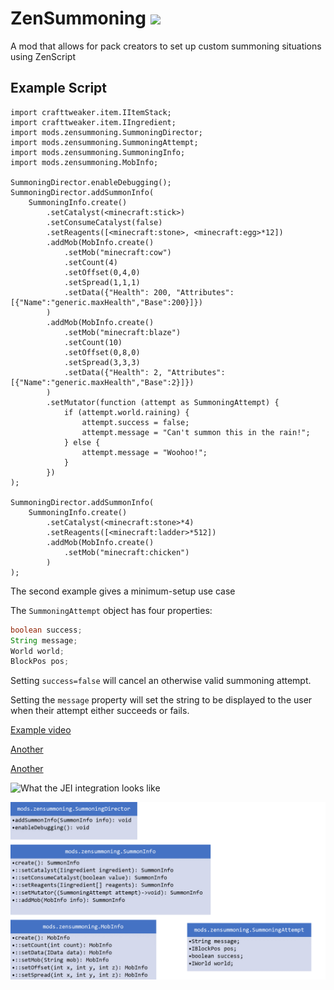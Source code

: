 # ZenSummoning [![](http://cf.way2muchnoise.eu/full_zen-summoning_downloads.svg)](https://minecraft.curseforge.com/projects/zen-summoning)
A mod that allows for pack creators to set up custom summoning situations using ZenScript

## Example Script
```ZenScript
import crafttweaker.item.IItemStack;
import crafttweaker.item.IIngredient;
import mods.zensummoning.SummoningDirector;
import mods.zensummoning.SummoningAttempt;
import mods.zensummoning.SummoningInfo;
import mods.zensummoning.MobInfo;

SummoningDirector.enableDebugging();
SummoningDirector.addSummonInfo(
    SummoningInfo.create()
        .setCatalyst(<minecraft:stick>)
        .setConsumeCatalyst(false)
        .setReagents([<minecraft:stone>, <minecraft:egg>*12])
        .addMob(MobInfo.create()
            .setMob("minecraft:cow")
            .setCount(4)
            .setOffset(0,4,0)
            .setSpread(1,1,1)
            .setData({"Health": 200, "Attributes":[{"Name":"generic.maxHealth","Base":200}]})
        )
        .addMob(MobInfo.create()
            .setMob("minecraft:blaze")
            .setCount(10)
            .setOffset(0,8,0)
            .setSpread(3,3,3)
            .setData({"Health": 2, "Attributes":[{"Name":"generic.maxHealth","Base":2}]})
        )
        .setMutator(function (attempt as SummoningAttempt) {
            if (attempt.world.raining) {
                attempt.success = false;
                attempt.message = "Can't summon this in the rain!";
            } else {
                attempt.message = "Woohoo!";
            }
        })
);

SummoningDirector.addSummonInfo(
    SummoningInfo.create()
        .setCatalyst(<minecraft:stone>*4)
        .setReagents([<minecraft:ladder>*512])
        .addMob(MobInfo.create()
            .setMob("minecraft:chicken")
        )
);
```
The second example gives a minimum-setup use case

The `SummoningAttempt` object has four properties:

```java
boolean success;
String message;
World world;
BlockPos pos;
```

Setting `success=false` will cancel an otherwise valid summoning attempt.

Setting the `message` property will set the string to be displayed to the user when their attempt either succeeds or fails.

[Example video](https://streamable.com/hflui)

[Another](https://streamable.com/snlbk)

[Another](https://streamable.com/7ay4r)

![What the JEI integration looks like](https://i.imgur.com/e6jLo6u.png)

![UML](docs/docs.png)